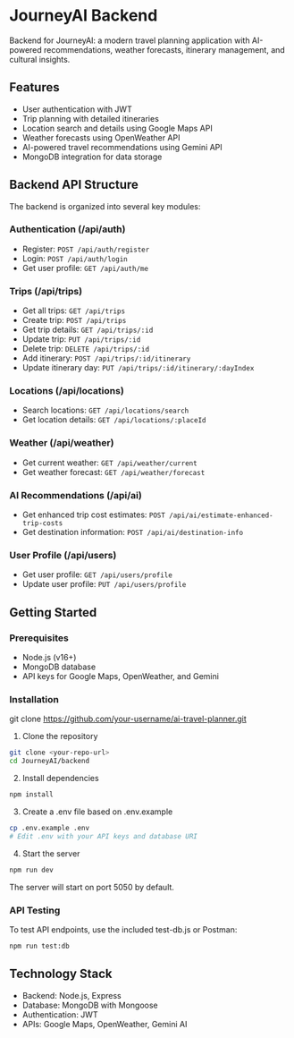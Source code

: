 # JourneyAI Backend


Backend for JourneyAI: a modern travel planning application with AI-powered recommendations, weather forecasts, itinerary management, and cultural insights.

## Features

- User authentication with JWT
- Trip planning with detailed itineraries
- Location search and details using Google Maps API
- Weather forecasts using OpenWeather API
- AI-powered travel recommendations using Gemini API
- MongoDB integration for data storage


## Backend API Structure

The backend is organized into several key modules:


### Authentication (/api/auth)
- Register: `POST /api/auth/register`
- Login: `POST /api/auth/login`
- Get user profile: `GET /api/auth/me`


### Trips (/api/trips)
- Get all trips: `GET /api/trips`
- Create trip: `POST /api/trips`
- Get trip details: `GET /api/trips/:id`
- Update trip: `PUT /api/trips/:id`
- Delete trip: `DELETE /api/trips/:id`
- Add itinerary: `POST /api/trips/:id/itinerary`
- Update itinerary day: `PUT /api/trips/:id/itinerary/:dayIndex`


### Locations (/api/locations)
- Search locations: `GET /api/locations/search`
- Get location details: `GET /api/locations/:placeId`


### Weather (/api/weather)
- Get current weather: `GET /api/weather/current`
- Get weather forecast: `GET /api/weather/forecast`


### AI Recommendations (/api/ai)
- Get enhanced trip cost estimates: `POST /api/ai/estimate-enhanced-trip-costs`
- Get destination information: `POST /api/ai/destination-info`


### User Profile (/api/users)
- Get user profile: `GET /api/users/profile`
- Update user profile: `PUT /api/users/profile`


## Getting Started

### Prerequisites
- Node.js (v16+)
- MongoDB database
- API keys for Google Maps, OpenWeather, and Gemini

### Installation

git clone https://github.com/your-username/ai-travel-planner.git

1. Clone the repository
```bash
git clone <your-repo-url>
cd JourneyAI/backend
```


2. Install dependencies
```bash
npm install
```


3. Create a .env file based on .env.example
```bash
cp .env.example .env
# Edit .env with your API keys and database URI
```


4. Start the server
```bash
npm run dev
```

The server will start on port 5050 by default.


### API Testing

To test API endpoints, use the included test-db.js or Postman:
```bash
npm run test:db
```


## Technology Stack

- Backend: Node.js, Express
- Database: MongoDB with Mongoose
- Authentication: JWT
- APIs: Google Maps, OpenWeather, Gemini AI

